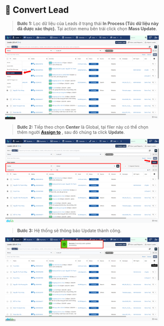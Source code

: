# 💫 Convert Lead

> **Bước 1:** Lọc dữ liệu của Leads ở trạng thái **In Process (**Tức dữ liệu này đã được xác thực**).** Tại action menu bên trái click chọn **Mass Update**.

![](<../../../.gitbook/assets/image (104).png>)

> **Bước 2:** Tiếp theo chọn **Center** là Global, tại filer này có thể chọn thêm người [**Assign to**](https://help.dotb.vn/tuyen-sinh-ban-hang/target#phan-bo-nguoi-phu-trach) , sau đó chúng ta click **Update**.

![](<../../../.gitbook/assets/image (121) (1) (1) (1) (1).png>)

> **Bước 3:** Hệ thống sẽ thông báo Update thành công.

![](<../../../.gitbook/assets/image (107) (1).png>)
